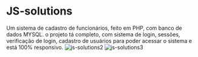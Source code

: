 # JS-solutions
Um sistema de cadastro de funcionários, feito em PHP, com banco de dados MYSQL. o projeto tá completo, com sistema de login, sessões, verificação de login, cadastro de usuários para poder acessar o sistema e está 100% responsivo.
![js-solutions2](https://user-images.githubusercontent.com/82414367/155044890-6a44448b-c447-4eae-b332-dfe9eef39069.png)
![js-solutions3](https://user-images.githubusercontent.com/82414367/155045033-580e719e-2a14-48d3-9c8e-5512f70cfe7d.png)
